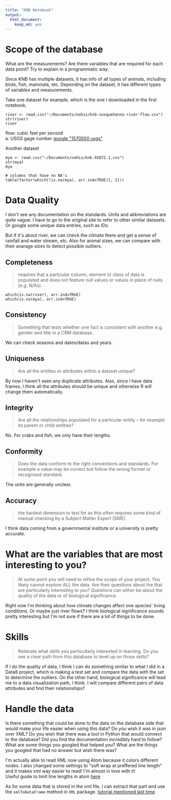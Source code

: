 ```yaml
---
title: "KNB Notebook"
output:
  html_document:
    keep_md: yes
---
```

# Scope of the database
What are the measurements? Are there variables that are required for each data point? Try to explain in a programmatic way.

Since KNB has multiple datasets, it has info of all types of animals, including birds, fish, mammals, etc. Depending on the dataset, it has different types of variables and measurements. 

Take one dataset for example, which is the one I downloaded in the first notebook,
```{r}
river <- read.csv("~/Documents/nahis/knb-susquehanna-river-flow.csv")
str(river)
river
```

flow: cubic feet per second  
a: USGS gage number [google "1570500 usgs"](https://pubs.usgs.gov/of/2016/1038/ofr20161038.pdf)  


Another dataset
```{r}
mya <- read.csv("~/Documents/nahis/knb.92072.1.csv")
str(mya)
mya

# columns that have no NA's
table(factor(which(!is.na(mya), arr.ind=TRUE)[, 2]))
```


# Data Quality
I don't see any documentation on the standards. Units and abbreviations are quite vague. I have to go to the original site to refer to other similar datasets. Or google some unique data entries, such as IDs. 

But if it's about river, we can check the climate there and get a sense of rainfall and water stream, etc. Also for animal sizes, we can compare with their avarage sizes to detect possible outliers.

## Completeness
> requires that a particular column, element or class of data is populated and does not feature null values or values in place of nulls (e.g. N/As).

```{r}
which(is.na(river), arr.ind=TRUE)
which(is.na(mya), arr.ind=TRUE)
```

## Consistency
> Something that tests whether one fact is consistent with another e.g. gender and title in a CRM database.

We can check seasons and dates/datas and years. 

## Uniqueness
> Are all the entities or attributes within a dataset unique?

By now I haven't seen any duplicate attributes. Also, since I have data frames, I think all the attributes should be unique and otherwise R will change them automatically.

## Integrity
> Are all the relationships populated for a particular entity – for example its parent or child entities?

No. For crabs and fish, we only have their lengths. 

## Conformity
> Does the data conform to the right conventions and standards. For example a value may be correct but follow the wrong format or recognised standard.

The units are generally unclear. 

## Accuracy
> the hardest dimension to test for as this often requires some kind of manual checking by a Subject Matter Expert (SME).

I think data coming from a governmental institute or a university is pretty accurate.

# What are the variables that are most interesting to you?
> At some point you will need to refine the scope of your project. You likely cannot explore ALL the data. Are their questions about the that are particularly interesting to you? Questions can either be about the quality of the data or of biological significance.

Right now I'm thinking about how climate changes affect one species' living conditions. Or maybe just river flows? 
I think biological significance sounds pretty interesting but I'm not sure if there are a lot of things to be done. 


# Skills
> Reiterate what skills you particullarly interested in learning. Do you see a clear path from this database to level up on those skills?

If I do the quality of data, I think I can do something similar to what I did in a Data8 project, which is making a test set and compare the data with the set to determine the outliers. 
On the other hand, biological significance will lead me to a data visualization path, I think. I will compare different pairs of data attributes and find their relationships?

# Handle the data
Is there something that could be done to the data on the database side that would make your life easier when using this data? Do you wish it was in json over XML? Do you wish that there was a tool in Python that would connect to the database? Did you find the documentation incredibly hard to follow? What are some things you googled that helped you? What are the things you googled that had no answer but wish there was?

I'm actually able to read XML now using Atom because it colors different nodes. I also changed some settings to "soft wrap at preffered line length" and it makes xml way easier to read! I'm almost in love with it!  
Useful guide to limit line lengths in atom [here](https://stackoverflow.com/questions/49616864/limiting-line-length-in-atom)  

As for some data that is stored in the xml file, I can extract that part and use the `xmlToDataFrame` method in `XML` package. [tutorial mentioned last time](https://www.youtube.com/watch?v=1cM_ZNZ9hhE).
